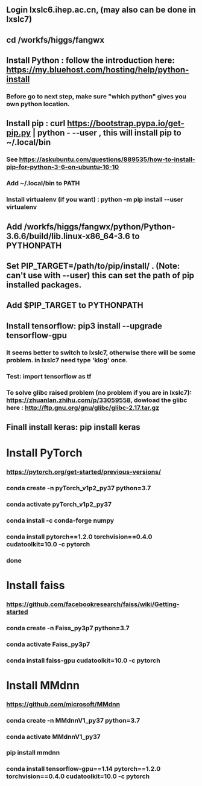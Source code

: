 ## Login lxslc6.ihep.ac.cn, (may also can be done in lxslc7)
## cd /workfs/higgs/fangwx
## Install Python : follow the introduction here: https://my.bluehost.com/hosting/help/python-install
### Before go to next step, make sure "which python" gives you own python location. 
## Install pip : curl https://bootstrap.pypa.io/get-pip.py | python - --user , this will install pip to ~/.local/bin
  ### See https://askubuntu.com/questions/889535/how-to-install-pip-for-python-3-6-on-ubuntu-16-10
  ### Add ~/.local/bin to PATH
### Install virtualenv (if you want) : python -m pip install --user virtualenv
## Add /workfs/higgs/fangwx/python/Python-3.6.6/build/lib.linux-x86_64-3.6 to PYTHONPATH
## Set PIP_TARGET=/path/to/pip/install/ . (Note: can't use with --user) this can set the path of pip installed packages.
## Add $PIP_TARGET to PYTHONPATH
## Install tensorflow: pip3 install --upgrade tensorflow-gpu
### It seems better to switch to lxslc7, otherwise there will be some problem. in lxslc7 need type 'klog' once.
### Test: import tensorflow as tf
### To solve glibc raised problem (no problem if you are in lxslc7): https://zhuanlan.zhihu.com/p/33059558, dowload the glibc here : http://ftp.gnu.org/gnu/glibc/glibc-2.17.tar.gz
## Finall install keras: pip install keras

# Install PyTorch
### https://pytorch.org/get-started/previous-versions/
### conda create -n pyTorch_v1p2_py37 python=3.7
### conda activate pyTorch_v1p2_py37
### conda install -c conda-forge numpy
### conda install pytorch==1.2.0 torchvision==0.4.0 cudatoolkit=10.0 -c pytorch
### done

# Install faiss
### https://github.com/facebookresearch/faiss/wiki/Getting-started
### conda create -n Faiss_py3p7 python=3.7
### conda activate Faiss_py3p7
### conda install faiss-gpu cudatoolkit=10.0 -c pytorch

# Install MMdnn
### https://github.com/microsoft/MMdnn
### conda create -n MMdnnV1_py37 python=3.7
### conda activate MMdnnV1_py37
### pip install mmdnn
### conda install tensorflow-gpu==1.14 pytorch==1.2.0 torchvision==0.4.0 cudatoolkit=10.0 -c pytorch



